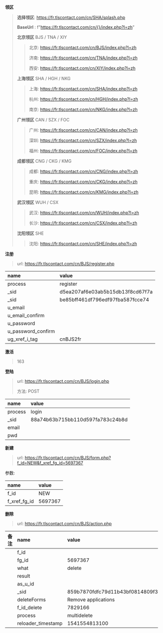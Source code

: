 **领区**

> **选择领区**: https://fr.tlscontact.com/cn/SHA/splash.php
> 
> **BaseUrl** : f"https://fr.tlscontact.com/cn/{}/index.php?l=zh"
> 
> **北京领区** BJS / TNA / XIY
> > 北京: https://fr.tlscontact.com/cn/BJS/index.php?l=zh
> > 
> > 济南: https://fr.tlscontact.com/cn/TNA/index.php?l=zh
> > 
> > 西安: https://fr.tlscontact.com/cn/XIY/index.php?l=zh
>
> **上海领区** SHA / HGH / NKG
> > 上海: https://fr.tlscontact.com/cn/SHA/index.php?l=zh
> > 
> > 杭州: https://fr.tlscontact.com/cn/HGH/index.php?l=zh
> > 
> > 南京: https://fr.tlscontact.com/cn/NKG/index.php?l=zh
>
> **广州领区** CAN / SZX / FOC
> > 广州: https://fr.tlscontact.com/cn/CAN/index.php?l=zh
> > 
> > 深圳: https://fr.tlscontact.com/cn/SZX/index.php?l=zh
> > 
> > 福州: https://fr.tlscontact.com/cn/FOC/index.php?l=zh
>
> **成都领区** CNG / CKG / KMG
> > 成都: https://fr.tlscontact.com/cn/CNG/index.php?l=zh
> > 
> > 重庆: https://fr.tlscontact.com/cn/CKG/index.php?l=zh
> > 
> > 昆明: https://fr.tlscontact.com/cn/KMG/index.php?l=zh
>
> **武汉领区** WUH / CSX
> > 武汉: https://fr.tlscontact.com/cn/WUH/index.php?l=zh
> > 
> > 长沙: https://fr.tlscontact.com/cn/CSX/index.php?l=zh
>
> **沈阳领区** SHE
>
> > 沈阳: https://fr.tlscontact.com/cn/SHE/index.php?l=zh

**注册**

> url: https://fr.tlscontact.com/cn/BJS/register.php

| name | value |
| :--- | :---- |
| process | register |
| _sid | d5ea207af6e03ab5b15db13f8cd67f7a |
| _sid | be85bff461df796edf97fba587fcce74 |
| u_email |  |
| u_email_confirm |  |
| u_password |  |
| u_password_confirm |  |
| ug_xref_i_tag | cnBJS2fr |


**激活**

> 163

**登陆**

> url: https://fr.tlscontact.com/cn/BJS/login.php
> 
> 方法: POST

| name | value |
| :--- | :---- |
| process | login |
| _sid | 88a74b63b715bb110d597fa783c24b8d |
| email |  |
| pwd |  |

**新建**

> url: https://fr.tlscontact.com/cn/BJS/form.php?f_id=NEW&f_xref_fg_id=5697367

参数:

| name | value |
| :--- | :---- |
| f_id | NEW |
| f_xref_fg_id | 5697367 |


**删除**

> url: https://fr.tlscontact.com/cn/BJS/action.php

| 备注 | name | value |
| :--- | :--- | :---- |
|  | f_id |  |
|  | fg_id | 5697367 |
|  | what | delete |
|  | result |  |
|  | as_u_id |  |
|  | _sid | 859b7870fdfc79d11b43bf0814809f37 |
|  | deleteForms | Remove applications |
|  | f_id_delete | 7829166 |
|  | process | multidelete |
|  | reloader_timestamp | 1541554813100 |
